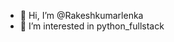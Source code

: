 - 👋 Hi, I’m @Rakeshkumarlenka
- 👀 I’m interested in python_fullstack

<!---
Rakeshkumarlenka/Rakeshkumarlenka is a ✨ special ✨ repository because its `README.md` (this file) appears on your GitHub profile.
You can click the Preview link to take a look at your changes.
--->
